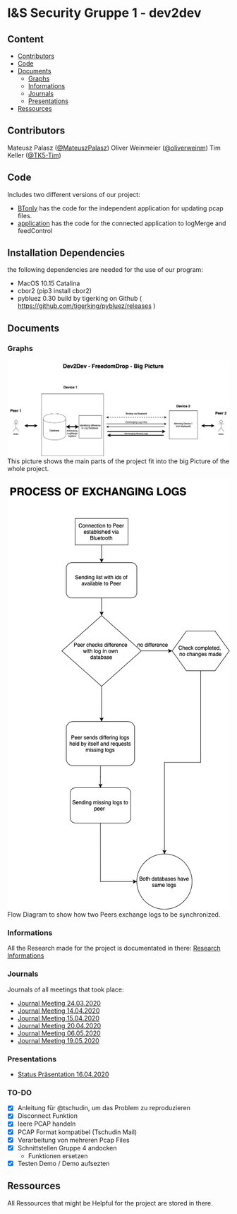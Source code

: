 # I&S Security Gruppe 1 - dev2dev

## Content

* [Contributors](#contributors)
* [Code](#code)
* [Documents](#documents)
    * [Graphs](#graphs)
    * [Informations](#informations)
    * [Journals](#journals)
    * [Presentations](#presentations)
* [Ressources](#ressources)

## Contributors

Mateusz Palasz ([@MateuszPalasz](https://github.com/MateuszPalasz))
Oliver Weinmeier ([@oliverweinm](https://github.com/oliverweinm))
Tim Keller ([@TK5-Tim](https://github.com/TK5-Tim))

## Code 
Includes two different versions of our project:
* [BTonly](Code/BTonly) has the code for the independent application for updating pcap files.
* [application](Code/application) has the code for the connected application to logMerge and feedControl

## Installation Dependencies
the following dependencies are needed for the use of our program:
* MacOS 10.15 Catalina 
* cbor2 (pip3 install cbor2)
* pybluez 0.30 build by tigerking on Github ( https://github.com/tigerking/pybluez/releases )


## Documents
### Graphs 
![Big Picture](Documents/Graphs/Gesamtbild.png)
This picture shows the main parts of the project fit into the big Picture of the whole project.  

![Workflow Log Exchange](Documents/Graphs/Workflow_Log_Exchange.png)
Flow Diagram to show how two Peers exchange logs to be synchronized.
### Informations 
All the Research made for the project is documentated in there: 
[Research Informations](Documents/Informations/ResearchInformations.md)

### Journals 
Journals of all meetings that took place:  
* [Journal Meeting 24.03.2020](Documents/Journals/Journal_Meeting_20_03_24.md)
* [Journal Meeting 14.04.2020](Documents/Journals/Journal_Meeting_20_04_14.md)
* [Journal Meeting 15.04.2020](Documents/Journals/Journal_Meeting_20_04_15.md)
* [Journal Meeting 20.04.2020](Documents/Journals/Journal_Meeting_20_04_20.md)
* [Journal Meeting 06.05.2020](Documents/Journals/Journal_Meeting_20_05_06.md)
* [Journal Meeting 19.05.2020](Documents/Journals/Journal_Meeting_20_05_19.md)

### Presentations
* [Status Präsentation 16.04.2020](Documents/Presentations/Status/Status_presentation.pptx)

### TO-DO
- [x] Anleitung für @tschudin, um das Problem zu reproduzieren
- [x] Disconnect Funktion
- [x] leere PCAP handeln
- [x] PCAP Format kompatibel (Tschudin Mail)
- [x] Verarbeitung von mehreren Pcap Files
- [x] Schnittstellen Gruppe 4 andocken
	* Funktionen ersetzen
- [x] Testen Demo / Demo aufsezten

## Ressources 
All Ressources that might be Helpful for the project are stored in there. 
